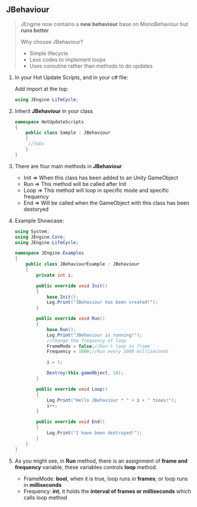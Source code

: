 ## JBehaviour

> JEngine now contains a **new behaviour** base on MonoBehaviour but **runs better**
>
> Why choose JBehaviour?
>
> - Simple lifecycle
> - Less codes to implement loops
> - Uses coroutine rather than methods to do updates



1. In your Hot Update Scripts, and in your c# file:

   Add import at the top:

   ```c#
   using JEngine.LifeCycle;
   ```

2. Inherit **JBehaviour** in your class

   ```c#
   namespace HotUpdateScripts
   {
       public class Sample : JBehaviour
       {
       	//ToDo
       }
   }
   ```

3. There are four main methods in **JBehaviour**

   - Init => When this class has been added to an Unity GameObject
   - Run => This method will be called after Init
   - Loop => This method will loop in specific mode and specific frequency
   - End => Will be called when the GameObject with this class has been destoryed

4. Example Showcase:

   ```c#
   using System;
   using JEngine.Core;
   using JEngine.LifeCycle;
   
   namespace JEngine.Examples
   {
       public class JBehaviourExample : JBehaviour
       {
           private int i;
   
           public override void Init()
           {
               base.Init();
               Log.Print("JBehaviour has been created!");
           }
   
           public override void Run()
           {
               base.Run();
               Log.Print("JBehaviour is running!");
               //Change the frequency of loop
               FrameMode = false;//Don't loop in frame
               Frequency = 1000;//Run every 1000 milliseconds
   
               i = 1;
   
               Destroy(this.gameObject, 10);
           }
   
           public override void Loop()
           {
               Log.Print("Hello JBehaviour * " + i + " times!");
               i++;
           }
   
           public override void End()
           {
               Log.Print("I have been destroyed!");
           }
       }
   }
   
   ```

5. As you might see, in **Run** method, there is an assignment of **frame and frequency** variable, these variables controls **loop** method.

   - FrameMode: **bool**, when it is true, loop runs in **frames**; or loop runs in **milliseconds** 
   - Frequency: **int**, it holds the **interval of frames or milliseconds** which calls loop method
